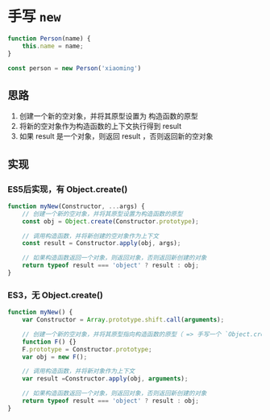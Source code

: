 # 手写 `new`

```js
function Person(name) {
    this.name = name;
}

const person = new Person('xiaoming')
```

## 思路 
  
1. 创建一个新的空对象，并将其原型设置为 构造函数的原型
2. 将新的空对象作为构造函数的上下文执行得到 result
3. 如果 result 是一个对象，则返回 result ，否则返回新的空对象

## 实现

### ES5后实现，有 Object.create()

```js
function myNew(Constructor, ...args) {
    // 创建一个新的空对象，并将其原型设置为构造函数的原型
    const obj = Object.create(Constructor.prototype);

    // 调用构造函数，并将新创建的空对象作为上下文
    const result = Constructor.apply(obj, args);

    // 如果构造函数返回一个对象，则返回对象，否则返回新创建的对象
    return typeof result === 'object' ? result : obj;
}
```

### ES3，无 Object.create()

```js
function myNew() {
    var Constructor = Array.prototype.shift.call(arguments);

    // 创建一个新的空对象，并将其原型指向构造函数的原型（ => 手写一个 `Object.create()` ）
    function F() {}
    F.prototype = Constructor.prototype;
    var obj = new F();

    // 调用构造函数，并将新对象作为上下文
    var result =Constructor.apply(obj, arguments);

    // 如果构造函数返回一个对象，则返回对象，否则返回新创建的对象
    return typeof result === 'object' ? result : obj;
}
```
